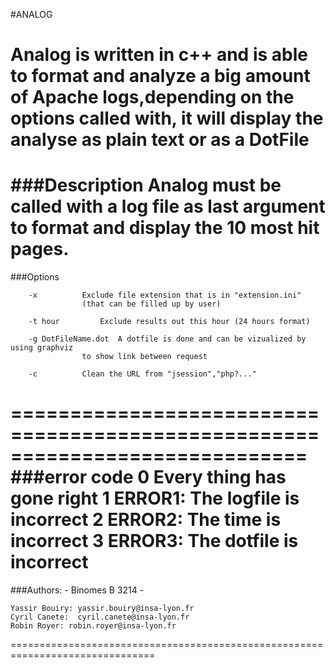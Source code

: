 #ANALOG

Analog is written in c++ and is able to format and analyze
a big amount of Apache logs,depending on the options called with,
it will display the analyse as plain text or as a DotFile
============================================================================
###Description
Analog must be called with a log file as last argument to 
format and display the 10 most hit pages.
============================================================================
###Options
```
	-x 		 	Exclude file extension that is in "extension.ini"
				(that can be filled up by user)

	-t hour		 	Exclude results out this hour (24 hours format)

	-g DotFileName.dot	A dotfile is done and can be vizualized by using graphviz
				to show link between request

	-c			Clean the URL from "jsession","php?..."
```
=============================================================================
###error code
	0 		Every thing has gone right
	1		ERROR1: The logfile is incorrect
	2		ERROR2: The time is incorrect
	3		ERROR3: The dotfile is incorrect
==============================================================================
###Authors:		- Binomes B 3214 - 

	Yassir Bouiry: yassir.bouiry@insa-lyon.fr
	Cyril Canete:  cyril.canete@insa-lyon.fr
	Robin Royer: robin.royer@insa-lyon.fr
	
===============================================================================
